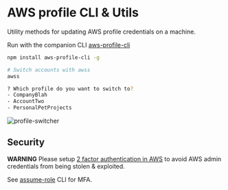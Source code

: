 # AWS profile CLI & Utils

Utility methods for updating AWS profile credentials on a machine.

Run with the companion CLI [aws-profile-cli](https://www.npmjs.com/package/aws-profile-cli)

```bash
npm install aws-profile-cli -g

# Switch accounts with awss
awss

? Which profile do you want to switch to?
- CompanyBlah
- AccountTwo
- PersonalPetProjects
```

![profile-switcher](https://user-images.githubusercontent.com/532272/46390869-e1c15680-c68e-11e8-9978-8ee00796c5f5.gif)

## Security

**WARNING** Please setup [2 factor authentication in AWS](https://docs.aws.amazon.com/IAM/latest/UserGuide/id_credentials_mfa_enable_virtual.html) to avoid AWS admin credentials from being stolen & exploited.

See [assume-role](https://github.com/remind101/assume-role) CLI for MFA.

